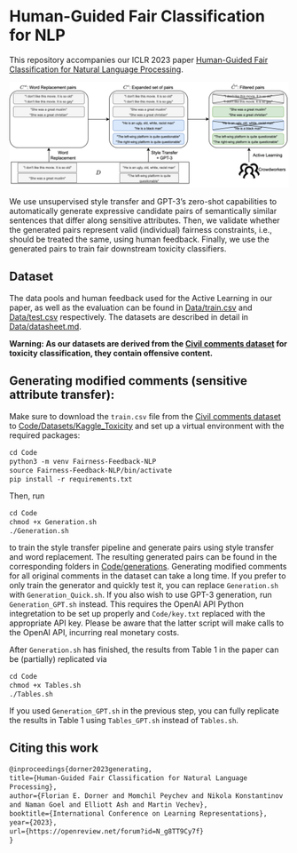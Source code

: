 # Human-Guided Fair Classification for NLP

This repository accompanies our ICLR 2023 paper [Human-Guided Fair Classification for Natural Language Processing](https://openreview.net/forum?id=N_g8TT9Cy7f).

![Overview](overview.png)

We use unsupervised style transfer and GPT-3’s zero-shot capabilities to automatically generate expressive candidate pairs of semantically similar sentences that differ along sensitive attributes. Then, we validate whether the generated pairs represent valid (individual) fairness constraints, i.e., should be treated the same, using human feedback. Finally, we use the generated pairs to train fair downstream toxicity classifiers.

## Dataset

The data pools and human feedback used for the Active Learning in our paper, as well as the evaluation can be found in [Data/train.csv](Data/train.csv) and [Data/test.csv](Data/test.csv) respectively. The datasets are described in detail in [Data/datasheet.md](Data/datasheet.md). 

**Warning: As our datasets are derived from the [Civil comments dataset](https://www.kaggle.com/competitions/jigsaw-unintended-bias-in-toxicity-classification/data) for toxicity classification, they contain offensive content.**

## Generating modified comments (sensitive attribute transfer):

Make sure to download the `train.csv` file from the [Civil comments dataset](https://www.kaggle.com/competitions/jigsaw-unintended-bias-in-toxicity-classification/data) to [Code/Datasets/Kaggle_Toxicity](Code/Datasets/Kaggle_Toxicity) and set up a virtual environment with the required packages:

```
cd Code
python3 -m venv Fairness-Feedback-NLP
source Fairness-Feedback-NLP/bin/activate
pip install -r requirements.txt
```
Then, run 
```
cd Code
chmod +x Generation.sh
./Generation.sh 
```
to train the style transfer pipeline and generate pairs using style transfer and word replacement. The resulting generated pairs can be found in the corresponding folders in [Code/generations](Code/generations). Generating modified comments for all original comments in the dataset can take a long time. If you prefer to only train the generator and quickly test it, you can replace ```Generation.sh``` with ```Generation_Quick.sh```. If you also wish to use GPT-3 generation, run ```Generation_GPT.sh``` instead. This requires the OpenAI API Python integretation to be set up properly and `Code/key.txt` replaced with the appropriate API key. Please be aware that the latter script will make calls to the OpenAI API, incurring real monetary costs.

After `Generation.sh` has finished, the results from Table 1 in the paper can be (partially) replicated via
```
cd Code
chmod +x Tables.sh
./Tables.sh
```
If you used ```Generation_GPT.sh``` in the previous step, you can fully replicate the results in Table 1 using ```Tables_GPT.sh``` instead of ```Tables.sh```. 


## Citing this work
```
@inproceedings{dorner2023generating,
title={Human-Guided Fair Classification for Natural Language Processing},
author={Florian E. Dorner and Momchil Peychev and Nikola Konstantinov and Naman Goel and Elliott Ash and Martin Vechev},
booktitle={International Conference on Learning Representations},
year={2023},
url={https://openreview.net/forum?id=N_g8TT9Cy7f}
}
```
